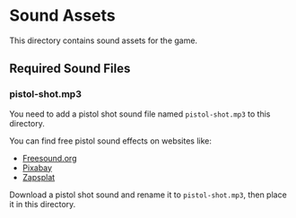 # Sound Assets

This directory contains sound assets for the game.

## Required Sound Files

### pistol-shot.mp3

You need to add a pistol shot sound file named `pistol-shot.mp3` to this directory.

You can find free pistol sound effects on websites like:

- [Freesound.org](https://freesound.org/search/?q=pistol+shot)
- [Pixabay](https://pixabay.com/sound-effects/search/pistol/)
- [Zapsplat](https://www.zapsplat.com/sound-effect-categories/guns-weapons/)

Download a pistol shot sound and rename it to `pistol-shot.mp3`, then place it in this directory.
